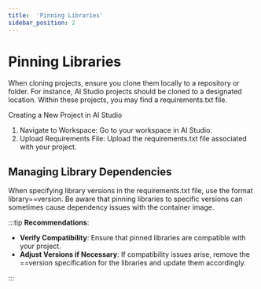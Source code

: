 ```yaml
---
title:  'Pinning Libraries'
sidebar_position: 2
---
```


# Pinning Libraries

When cloning projects, ensure you clone them locally to a repository or folder. For instance, AI Studio projects should be cloned to a designated location. Within these projects, you may find a requirements.txt file.

Creating a New Project in AI Studio
1. Navigate to Workspace: Go to your workspace in AI Studio.
2. Upload Requirements File: Upload the requirements.txt file associated with your project.


## Managing Library Dependencies

When specifying library versions in the requirements.txt file, use the format library==version. Be aware that pinning libraries to specific versions can sometimes cause dependency issues with the container image.

:::tip **Recommendations**:

- **Verify Compatibility**: Ensure that pinned libraries are compatible with your project.
- **Adjust Versions if Necessary**: If compatibility issues arise, remove the ==version specification for the libraries and update them accordingly.

:::